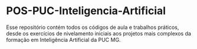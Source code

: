 # POS-PUC-Inteligencia-Artificial
Esse repositório contém todos os códigos de aula e trabalhos práticos, desde os exercícios de nivelamento iniciais aos projetos mais complexos da formação em Inteligência Artificial da PUC MG. 
